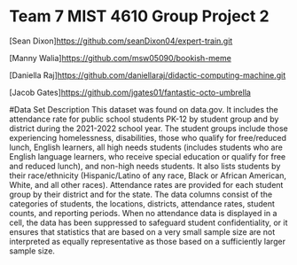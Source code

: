 # Team 7 MIST 4610 Group Project 2
[Sean Dixon]https://github.com/seanDixon04/expert-train.git 

[Manny Walia]https://github.com/msw05090/bookish-meme

[Daniella Raj]https://github.com/daniellaraj/didactic-computing-machine.git

[Jacob Gates]https://github.com/jgates01/fantastic-octo-umbrella

#Data Set Description 
This dataset was found on data.gov. It includes the attendance rate for public school students PK-12 by student group and by district during the 2021-2022 school year. The student groups include those experiencing homelessness, disabilities, those who qualify for free/reduced lunch, English learners, all high needs students (includes students who are English language learners, who receive special education or qualify for free and reduced lunch), and non-high needs students. It also lists students by their race/ethnicity (Hispanic/Latino of any race, Black or African American, White, and all other races). Attendance rates are provided for each student group by their district and for the state. The data columns consist of the categories of students, the locations, districts, attendance rates, student counts, and reporting periods. When no attendance data is displayed in a cell, the data has been suppressed to safeguard student confidentiality, or it ensures that statistics that are based on a very small sample size are not interpreted as equally representative as those based on a sufficiently larger sample size. 
